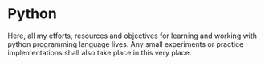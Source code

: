# Python

Here, all my efforts, resources and objectives for learning and working with python programming language lives. Any small experiments or practice implementations shall also take place in this very place.
